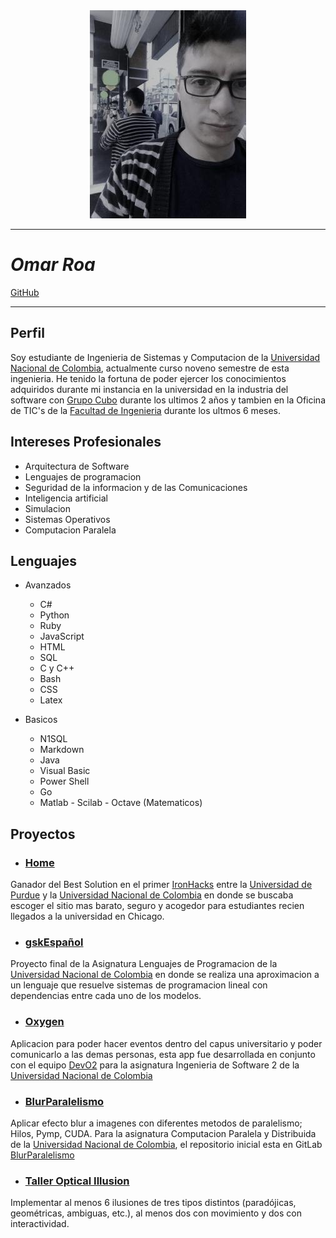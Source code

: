 
<center><img src="avatar.jpg"></center>

___


# ***Omar Roa***  

[GitHub](https://github.com/oeroaq)

___


## Perfil


Soy estudiante de Ingenieria de Sistemas y Computacion de la [Universidad Nacional de Colombia](http://unal.edu.co/), actualmente curso noveno semestre de esta ingenieria. He tenido la fortuna de poder ejercer los conocimientos adquiridos durante mi instancia en la universidad en la industria del software con [Grupo Cubo](http://grupo-cubo.com/gcubo/index.php) durante los ultimos 2 años y tambien en la Oficina de TIC's de la [Facultad de Ingenieria](https://www.ingenieria.bogota.unal.edu.co/) durante los ultmos 6 meses.


## Intereses Profesionales


* Arquitectura de Software
* Lenguajes de programacion
* Seguridad de la informacion y de las Comunicaciones
* Inteligencia artificial
* Simulacion
* Sistemas Operativos
* Computacion Paralela


## Lenguajes

* Avanzados

    * C#
    * Python
    * Ruby
    * JavaScript
    * HTML
    * SQL
    * C y C++
    * Bash
    * CSS
    * Latex

* Basicos

    * N1SQL
    * Markdown
    * Java
    * Visual Basic
    * Power Shell
    * Go
    * Matlab - Scilab - Octave (Matematicos)

## Proyectos

* ### [Home](https://github.com/oeroaq/IronHack-oeroaq)

Ganador del Best Solution en el primer [IronHacks](http://www.ironhacks.com/) entre la [Universidad de Purdue](https://www.purdue.edu/) y la [Universidad Nacional de Colombia](http://unal.edu.co/) en donde se buscaba escoger el sitio mas barato, seguro y acogedor para estudiantes recien llegados a la universidad en Chicago.

 * ### [gskEspañol](https://github.com/oeroaq/gskEspanol)

Proyecto final de la Asignatura Lenguajes de Programacion de la [Universidad Nacional de Colombia](http://unal.edu.co/) en donde se realiza una aproximacion a un lenguaje que resuelve sistemas de programacion lineal con dependencias entre cada uno de los modelos.

* ### [Oxygen](https://github.com/Dev02Unal/Oxygen)

Aplicacion para poder hacer eventos dentro del capus universitario y poder comunicarlo a las demas personas, esta app fue desarrollada en conjunto con el equipo [DevO2](https://github.com/Dev02Unal) para la asignatura Ingenieria de Software 2 de la [Universidad Nacional de Colombia](http://unal.edu.co/)

* ### [BlurParalelismo](https://github.com/fevargasmo/Efecto-blur-con-diferentes-metodos-de-paralelismo)
Aplicar efecto blur a imagenes con diferentes metodos de paralelismo; Hilos, Pymp, CUDA. Para la asignatura Computacion Paralela y Distribuida de la [Universidad Nacional de Colombia](http://unal.edu.co/), el repositorio inicial esta en GitLab [BlurParalelismo](https://gitlab.com/oeroaq/paralela.git)

* ### [Taller Optical Illusion](https://github.com/oeroaq/Illusions_ws)

Implementar al menos 6 ilusiones de tres tipos distintos (paradójicas, geométricas, ambiguas, etc.), al menos dos con movimiento y dos con interactividad.



